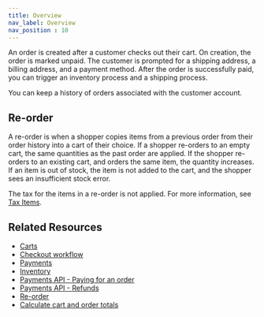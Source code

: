 ```yaml
---
title: Overview
nav_label: Overview
nav_position : 10
---
```


An order is created after a customer checks out their cart. On creation, the order is marked unpaid. The customer is prompted for a shipping address, a billing address, and a payment method. After the order is successfully paid, you can trigger an inventory process and a shipping process.

You can keep a history of orders associated with the customer account.

## Re-order

A re-order is when a shopper copies items from a previous order from their order history into a cart of their choice. If a shopper re-orders to an empty cart, the same quantities as the past order are applied. If the shopper re-orders to an existing cart, and orders the same item, the quantity increases. If an item is out of stock, the item is not added to the cart, and the shopper sees an insufficient stock error.

The tax for the items in a re-order is not applied. For more information, see [Tax Items](/docs/commerce-cloud/carts/tax-items).

## Related Resources

- [Carts](/docs/commerce-cloud/carts/carts.md)
- [Checkout workflow](/docs/commerce-cloud/checkout/checkout-workflow)
- [Payments](/docs/commerce-cloud/payments)
- [Inventory](/docs/api/pxm/inventory/inventories-introduction)
- [Payments API - Paying for an order](/docs/commerce-cloud/payments/paying-for-an-order/overview)
- [Payments API - Refunds](/docs/commerce-cloud/payments/paying-for-an-order/overview#refunds)
- [Re-order](/docs/commerce-cloud/carts/cart-items/re-order)
- [Calculate cart and order totals](/guides/Carts/calculate-totals)
